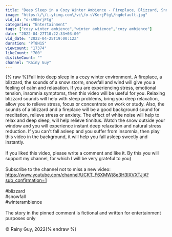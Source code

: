 ```yaml
---
title: "Deep Sleep in a Cozy Winter Ambience - Fireplace, Blizzard, Snow Storm Sounds, Snowfall & Wind Sound"
image: "https:\/\/i.ytimg.com\/vi\/o-sVKerjFtg\/hqdefault.jpg"
vid_id: "o-sVKerjFtg"
categories: "Entertainment"
tags: ["cozy winter ambience","winter ambience","cozy ambience"]
date: "2022-04-27T10:22:33+03:00"
vid_date: "2022-04-25T19:00:12Z"
duration: "PT8H1S"
viewcount: "17374"
likeCount: "700"
dislikeCount: ""
channel: "Rainy Guy"
---
```

{% raw %}Fall into deep sleep in a cozy winter environment. A fireplace, a blizzard, the sounds of a snow storm, snowfall and wind will give you a feeling of calm and relaxation. If you are experiencing stress, emotional tension, insomnia symptoms, then this video will be useful for you. Relaxing blizzard sounds will help with sleep problems, bring you deep relaxation, allow you to relieve stress, focus or concentrate on work or study. Also, the sounds of a blizzard and a fireplace will be a good background sound for meditation, relieve stress or anxiety. The effect of white noise will help to relax and deep sleep, will help relieve tinnitus. Watch the snow outside your window and you will experience instant deep relaxation and natural stress reduction. If you can't fall asleep and you suffer from insomnia, then play this video in the background, it will help you fall asleep sweetly and instantly.<br /><br />If you liked this video, please write a comment and like it. By this you will support my channel, for which I will be very grateful to you)<br /><br />Subscribe to the channel not to miss a new video: <a rel="nofollow" target="blank" href="https://www.youtube.com/channel/UCKT_F6XMWt8e3H3IXVXTJjA?sub_confirmation=1">https://www.youtube.com/channel/UCKT_F6XMWt8e3H3IXVXTJjA?sub_confirmation=1</a><br /><br />#blizzard<br />#snowfall<br />#winterambience<br /><br />The story in the pinned comment is fictional and written for entertainment purposes only<br /><br />© Rainy Guy, 2022{% endraw %}
